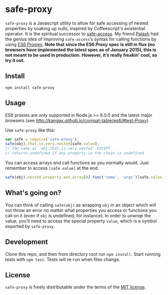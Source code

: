 # safe-proxy

`safe-proxy` is a Javascript utility to allow for safe accessing of nested properties by soaking up nulls, inspired by Coffeescript's existential operator. It is the spiritual successor to [safe-access](https://github.com/erictrinh/safe-access). My friend [Palash](https://github.com/palasha) had the genius idea of improving `safe-access`’s syntax for calling functions by using [ES6 Proxies](https://developer.mozilla.org/en-US/docs/Web/JavaScript/Reference/Global_Objects/Proxy). **Note that since the ES6 Proxy spec is still in flux (no browsers have implemented the latest spec as of January 2015), this is not meant to be used in production. However, it’s really freakin’ cool, so try it out.**

## Install

```
npm install safe-proxy
```

## Usage

ES6 proxies are only supported in Node.js >= 6.0.0 and the latest major browsers (see http://kangax.github.io/compat-table/es6/#test-Proxy).

Use `safe-proxy` like this:

```javascript
var safe = require('safe-proxy');
safe(obj).that.is.very.nested[safe.value];
// the same as `obj.that.is.very.nested` EXCEPT
// returns undefined if any property in the chain is undefined
```

You can access arrays and call functions as you normally would. Just remember to access `[safe.value]` at the end.

```javascript
safe(obj).nested.property.and.array[0].func('some', 'args')[safe.value];
```

## What's going on?

You can think of calling `safe(obj)` as wrapping `obj` in an object which will not throw an error no matter what properties you access or functions you call on it (even if `obj` is undefined, for instance). In order to *unwrap* the value, you’ll need to access the special property `value`, which is a symbol exported by `safe-proxy`.

## Development

Clone this repo, and then from directory root run `npm install`. Start running tests with `npm test`. Tests will re-run when files change.

## License

`safe-proxy` is freely distributable under the terms of the [MIT license](LICENSE).
